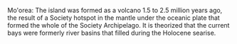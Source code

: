 Mo'orea: The island was formed as a volcano 1.5 to 2.5 million years ago, the result of a Society hotspot in the mantle under the oceanic plate that formed the whole of the Society Archipelago. It is theorized that the current bays were formerly river basins that filled during the Holocene searise.
